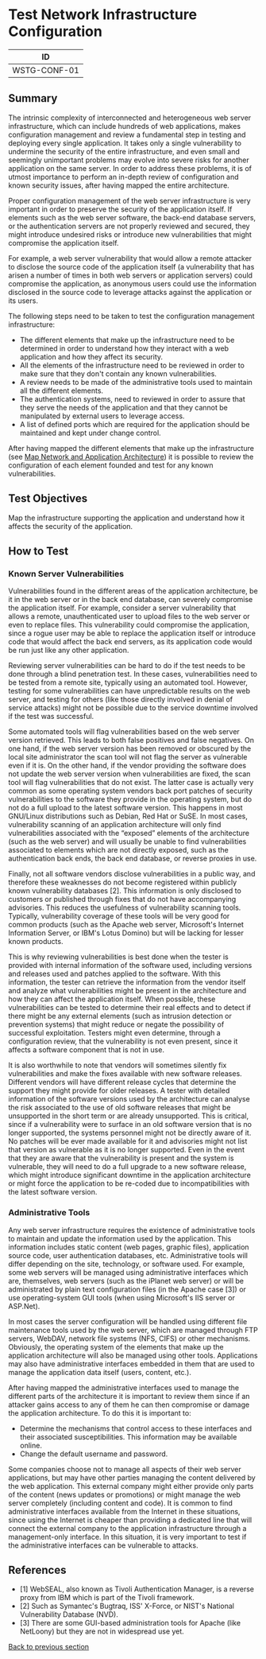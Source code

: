 # Test Network Infrastructure Configuration

|ID          |
|------------|
|WSTG-CONF-01|

## Summary

The intrinsic complexity of interconnected and heterogeneous web server infrastructure, which can include hundreds of web applications, makes configuration management and review a fundamental step in testing and deploying every single application. It takes only a single vulnerability to undermine the security of the entire infrastructure, and even small and seemingly unimportant problems may evolve into severe risks for another application on the same server. In order to address these problems, it is of utmost importance to perform an in-depth review of configuration and known security issues, after having mapped the entire architecture.

Proper configuration management of the web server infrastructure is very important in order to preserve the security of the application itself. If elements such as the web server software, the back-end database servers, or the authentication servers are not properly reviewed and secured, they might introduce undesired risks or introduce new vulnerabilities that might compromise the application itself.

For example, a web server vulnerability that would allow a remote attacker to disclose the source code of the application itself (a vulnerability that has arisen a number of times in both web servers or application servers) could compromise the application, as anonymous users could use the information disclosed in the source code to leverage attacks against the application or its users.

The following steps need to be taken to test the configuration management infrastructure:

- The different elements that make up the infrastructure need to be determined in order to understand how they interact with a web application and how they affect its security.
- All the elements of the infrastructure need to be reviewed in order to make sure that they don't contain any known vulnerabilities.
- A review needs to be made of the administrative tools used to maintain all the different elements.
- The authentication systems, need to reviewed in order to assure that they serve the needs of the application and that they cannot be manipulated by external users to leverage access.
- A list of defined ports which are required for the application should be maintained and kept under change control.

After having mapped the different elements that make up the infrastructure (see [Map Network and Application Architecture](../01-Information_Gathering/10-Map_Application_Architecture.md)) it is possible to review the configuration of each element founded and test for any known vulnerabilities.

## Test Objectives

Map the infrastructure supporting the application and understand how it affects the security of the application.

## How to Test

### Known Server Vulnerabilities

Vulnerabilities found in the different areas of the application architecture, be it in the web server or in the back end database, can severely compromise the application itself. For example, consider a server vulnerability that allows a remote, unauthenticated user to upload files to the web server or even to replace files. This vulnerability could compromise the application, since a rogue user may be able to replace the application itself or introduce code that would affect the back end servers, as its application code would be run just like any other application.

Reviewing server vulnerabilities can be hard to do if the test needs to be done through a blind penetration test. In these cases, vulnerabilities need to be tested from a remote site, typically using an automated tool. However, testing for some vulnerabilities can have unpredictable results on the web server, and testing for others (like those directly involved in denial of service attacks) might not be possible due to the service downtime involved if the test was successful.

Some automated tools will flag vulnerabilities based on the web server version retrieved. This leads to both false positives and false negatives. On one hand, if the web server version has been removed or obscured by the local site administrator the scan tool will not flag the server as vulnerable even if it is. On the other hand, if the vendor providing the software does not update the web server version when vulnerabilities are fixed, the scan tool will flag vulnerabilities that do not exist. The latter case is actually very common as some operating system vendors back port patches of security vulnerabilities to the software they provide in the operating system, but do not do a full upload to the latest software version. This happens in most GNU/Linux distributions such as Debian, Red Hat or SuSE. In most cases, vulnerability scanning of an application architecture will only find vulnerabilities associated with the “exposed” elements of the architecture (such as the web server) and will usually be unable to find vulnerabilities associated to elements which are not directly exposed, such as the authentication back ends, the back end database, or reverse proxies in use.

Finally, not all software vendors disclose vulnerabilities in a public way, and therefore these weaknesses do not become registered within publicly known vulnerability databases [2]. This information is only disclosed to customers or published through fixes that do not have accompanying advisories. This reduces the usefulness of vulnerability scanning tools. Typically, vulnerability coverage of these tools will be very good for common products (such as the Apache web server, Microsoft's Internet Information Server, or IBM's Lotus Domino) but will be lacking for lesser known products.

This is why reviewing vulnerabilities is best done when the tester is provided with internal information of the software used, including versions and releases used and patches applied to the software. With this information, the tester can retrieve the information from the vendor itself and analyze what vulnerabilities might be present in the architecture and how they can affect the application itself. When possible, these vulnerabilities can be tested to determine their real effects and to detect if there might be any external elements (such as intrusion detection or prevention systems) that might reduce or negate the possibility of successful exploitation. Testers might even determine, through a configuration review, that the vulnerability is not even present, since it affects a software component that is not in use.

It is also worthwhile to note that vendors will sometimes silently fix vulnerabilities and make the fixes available with new software releases. Different vendors will have different release cycles that determine the support they might provide for older releases. A tester with detailed information of the software versions used by the architecture can analyse the risk associated to the use of old software releases that might be unsupported in the short term or are already unsupported. This is critical, since if a vulnerability were to surface in an old software version that is no longer supported, the systems personnel might not be directly aware of it. No patches will be ever made available for it and advisories might not list that version as vulnerable as it is no longer supported. Even in the event that they are aware that the vulnerability is present and the system is vulnerable, they will need to do a full upgrade to a new software release, which might introduce significant downtime in the application architecture or might force the application to be re-coded due to incompatibilities with the latest software version.

### Administrative Tools

Any web server infrastructure requires the existence of administrative tools to maintain and update the information used by the application. This information includes static content (web pages, graphic files), application source code, user authentication databases, etc. Administrative tools will differ depending on the site, technology, or software used. For example, some web servers will be managed using administrative interfaces which are, themselves, web servers (such as the iPlanet web server) or will be administrated by plain text configuration files (in the Apache case [3]) or use operating-system GUI tools (when using Microsoft's IIS server or ASP.Net).

In most cases the server configuration will be handled using different file maintenance tools used by the web server, which are managed through FTP servers, WebDAV, network file systems (NFS, CIFS) or other mechanisms. Obviously, the operating system of the elements that make up the application architecture will also be managed using other tools. Applications may also have administrative interfaces embedded in them that are used to manage the application data itself (users, content, etc.).

After having mapped the administrative interfaces used to manage the different parts of the architecture it is important to review them since if an attacker gains access to any of them he can then compromise or damage the application architecture. To do this it is important to:

- Determine the mechanisms that control access to these interfaces and their associated susceptibilities. This information may be available online.
- Change the default username and password.

Some companies choose not to manage all aspects of their web server applications, but may have other parties managing the content delivered by the web application. This external company might either provide only parts of the content (news updates or promotions) or might manage the web server completely (including content and code). It is common to find administrative interfaces available from the Internet in these situations, since using the Internet is cheaper than providing a dedicated line that will connect the external company to the application infrastructure through a management-only interface. In this situation, it is very important to test if the administrative interfaces can be vulnerable to attacks.

## References

- [1] WebSEAL, also known as Tivoli Authentication Manager, is a reverse proxy from IBM which is part of the Tivoli framework.
- [2] Such as Symantec's Bugtraq, ISS' X-Force, or NIST's National Vulnerability Database (NVD).
- [3] There are some GUI-based administration tools for Apache (like NetLoony) but they are not in widespread use yet.

[Back to previous section](./)